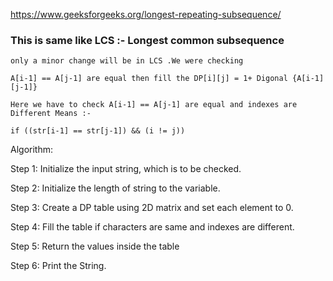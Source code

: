 https://www.geeksforgeeks.org/longest-repeating-subsequence/

### This is same like LCS :- Longest common subsequence 

```
only a minor change will be in LCS .We were checking 

A[i-1] == A[j-1] are equal then fill the DP[i][j] = 1+ Digonal {A[i-1][j-1]}

Here we have to check A[i-1] == A[j-1] are equal and indexes are Different Means :-

if ((str[i-1] == str[j-1]) && (i != j))

```

Algorithm:

Step 1: Initialize the input string, which is to be checked.

Step 2: Initialize the length of string to the variable.

Step 3: Create a DP table using 2D matrix and set each element to 0.

Step 4: Fill the table if  characters are same and indexes are different.

Step 5: Return the values inside the table

Step 6: Print the String.